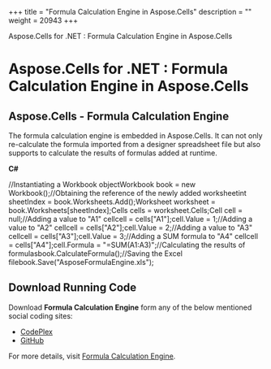 +++
title = "Formula Calculation Engine in Aspose.Cells" 
description = "" 
weight = 20943 
+++

Aspose.Cells for .NET : Formula Calculation Engine in Aspose.Cells  

# Aspose.Cells for .NET : Formula Calculation Engine in Aspose.Cells


## Aspose.Cells - Formula Calculation Engine

The formula calculation engine is embedded in Aspose.Cells. It can not only re-calculate the formula imported from a designer spreadsheet file but also supports to calculate the results of formulas added at runtime.

**C#**

//Instantiating a Workbook objectWorkbook book = new Workbook();//Obtaining the reference of the newly added worksheetint sheetIndex = book.Worksheets.Add();Worksheet worksheet = book.Worksheets\[sheetIndex\];Cells cells = worksheet.Cells;Cell cell = null;//Adding a value to "A1" cellcell = cells\["A1"\];cell.Value = 1;//Adding a value to "A2" cellcell = cells\["A2"\];cell.Value = 2;//Adding a value to "A3" cellcell = cells\["A3"\];cell.Value = 3;//Adding a SUM formula to "A4" cellcell = cells\["A4"\];cell.Formula = "=SUM(A1:A3)";//Calculating the results of formulasbook.CalculateFormula();//Saving the Excel filebook.Save("AsposeFormulaEngine.xls");

## Download Running Code

Download **Formula Calculation Engine** form any of the below mentioned social coding sites:

*   [CodePlex](https://asposenpoi.codeplex.com/downloads/get/1482191)
*   [GitHub](https://github.com/aspose-cells/Aspose.Cells-for-.NET/releases/download/AsposeCellsFeaturesMissinginNPOI_v1.0/Formula.Calculation.Engine.Aspose.Cells.zip)

For more details, visit [Formula Calculation Engine](http://www.aspose.com/docs/display/cellsnet/Formula+Calculation+Engine).

